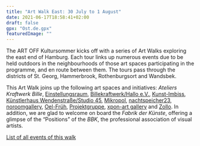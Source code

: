 ```yaml
---
title: "Art Walk East: 30 July to 1 August"
date: 2021-06-17T18:58:41+02:00
draft: false
gpx: "Ost.de.gpx"
featuredImage: ""
---
```


The ART OFF Kultursommer kicks off with a series of Art Walks exploring the east end of Hamburg. Each tour links up numerous events due to be held outdoors in the neighbourhoods of those art 
spaces participating in the programme, and en route between them. The tours pass through the districts of St. Georg, Hammerbrook, Rothenburgsort and Wandsbek.

<!--more-->

This Art Walk joins up the following art spaces and initiatives: *Ateliers Kraftwerk Bille*, [Einstellungsraum](/places/einstellungsraum/), [Billekraftwerk/Hallo e.V.](/places/hallo_/), 
[Kunst-Imbiss](/places/kunst-imbiss/), [Künstlerhaus Wendenstraße/Studio 45](/places/k_nstlerhaus_wendenstra_e/), [Mikropol](/places/mikropol/), [nachtspeicher23](/places/nachtspeicher23/), 
[noroomgallery](/places/noroom_gallery/), [Oel-Früh](/places/oel-fr_h/), [Projektgruppe](/places/projektgruppe/), [xpon-art gallery](/places/xpon-art/) and [Zollo](/places/zollo/). In addition, we are 
glad to welcome on board the *Fabrik der Künste*, offering a glimpse of the “Positions” of the *BBK*, the professional association of visual artists.

[List of all events of this walk](/walks/ost/)
